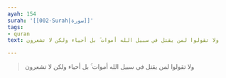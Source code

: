 ```yaml
---
ayah: 154
surah: '[[002-Surah|سورة]]'
tags:
- quran
text: ولا تقولوا لمن يقتل في سبيل الله أموات ۚ بل أحياء ولكن لا تشعرون

---
```

> ولا تقولوا لمن يقتل في سبيل الله أموات ۚ بل أحياء ولكن لا تشعرون
